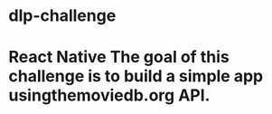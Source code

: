 # dlp-challenge
# React Native The goal of this challenge is to build a simple app using ​themoviedb.org​ API.
